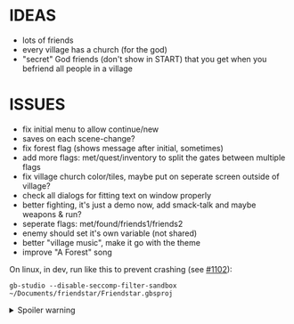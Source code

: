 # IDEAS

- lots of friends
- every village has a church (for the god)
- "secret" God friends (don't show in START) that you get when you befriend all people in a village

# ISSUES

- fix initial menu to allow continue/new
- saves on each scene-change?
- fix forest flag (shows message after initial, sometimes)
- add more flags: met/quest/inventory to split the gates between multiple flags
- fix village church color/tiles, maybe put on seperate screen outside of village?
- check all dialogs for fitting text on window properly
- better fighting, it's just a demo now, add smack-talk and maybe weapons & run?
- seperate flags: met/found/friends1/friends2
- enemy should set it's own variable (not shared)
- better "village music", make it go with the theme
- improve "A Forest" song

On linux, in dev, run like this to prevent crashing (see [#1102](https://github.com/chrismaltby/gb-studio/issues/1102)):

```
gb-studio --disable-seccomp-filter-sandbox ~/Documents/friendstar/Friendstar.gbsproj
```



<details>
  <summary>Spoiler warning</summary>
 
# GODS

- fire - desert
- water - snowy
- earth - forest
- wind - holy

- Each god will give you differnt conversations in churches.
- If you get a god for a village all doors are open

# ENDGAME

Must have all the gods (every friend in game) and they will battle some big enemy for you.


# FRIENDS

## David

- Lives in Forest Village.
- No quest, just talk to them.


## Sandra

## Simon

## Bella

## Oreo

## Inky

- Lives in Forest Village.
- Get lost synth (well)
- Friend them to get a new village music track?
- 1 friend to open door.
- BUG: get synth first, then meet, it deletes
- BUG: synth should show in house after you talk to Inky (as an indicator you completed quest)


## Alijah

## Riley

## Angel

- Missing kid
- 3 friends to open door
- kid should be in house to indicate quest is completed
- BUG: her door doesn't open at same time as James (it should)

## Danny

- Lives in Forest Village.
- 5 friends to friend her.
- Computer should show as indicator that you are friends, use it to save


## Mason

## Bobby

## Charlie

## James

- Wants a turnip for dinner.
- Must fight turnip in hole, in forest
- better fighting would maybe be better (inventory, stats, etc) but I also like the simple "anyone can fight, just don't give up" approach
- 2 friends to open door
- BUG: if you kill turnip first, he doesn't get it
- BUG: turnip should show in house after you talk to Inky (as an indicator you completed quest)

## Mike

## Tim

## Emily

## Kristin

## Josh

## Sara

## Wade

## Liz

## Steve

## Laura

## Nicole

## Anne

## Donna



# WALKTHROUGH

- start in forest
- friend David ion Forest Village
- get Inky's synth, talk to them to friend
- talk to James, fight turnip, talk to James
- talk to Angel, talk to batman-kid in forest ("I am the night!"), talk to Angel
  
</details>

